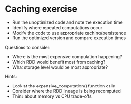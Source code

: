 # Caching exercise

* Run the unoptimized code and note the execution time
* Identify where repeated computations occur
* Modify the code to use appropriate caching/persistence
* Run the optimized version and compare execution times

Questions to consider:
* Where is the most expensive computation happening?
* Which RDD would benefit most from caching?
* What storage level would be most appropriate?

Hints:
* Look at the expensive_computation() function calls
* Consider where the RDD lineage is being recomputed
* Think about memory vs CPU trade-offs
